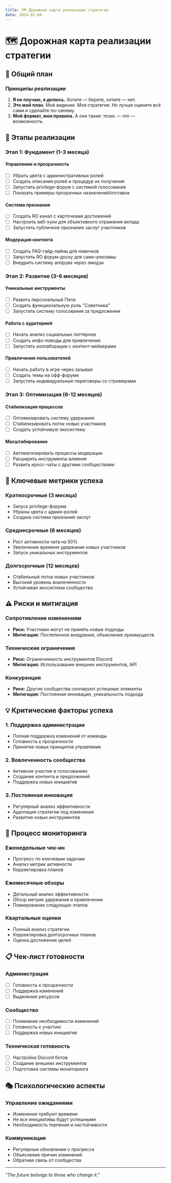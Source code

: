 ```yaml
---
title: 🗺️ Дорожная карта реализации стратегии
date: 2024-02-04
---
```


# 🗺️ Дорожная карта реализации стратегии

## 🎯 Общий план

### **Принципы реализации**
1. **Я не поучаю, я делюсь.** Хотите — берите, хотите — нет.
2. **Это мой план.** Моё видение. Моя стратегия. Но лучше оцените всё сами и сделайте по-своему.
3. **Мой формат, мои правила.** А они такие: тезис — что — возможность.

## 📅 Этапы реализации

### **Этап 1: Фундамент (1-3 месяца)**

#### **Управление и прозрачность**
- [ ] Убрать цвета с административных ролей
- [ ] Создать описания ролей и процедур их получения
- [ ] Запустить privilege-форум с системой голосования
- [ ] Показать примеры прозрачных назначений/отставок

#### **Система признания**
- [ ] Создать RO канал с карточками достижений
- [ ] Настроить веб-хуки для объективного отражения вклада
- [ ] Запустить публичное признание заслуг участников

#### **Модерация контента**
- [ ] Создать FAQ-гайд-лайны для новичков
- [ ] Запустить RO форум-доску для само-рекламы
- [ ] Внедрить систему аппрува через эмодзи

### **Этап 2: Развитие (3-6 месяцев)**

#### **Уникальные инструменты**
- [ ] Развить персональный Пепа
- [ ] Создать функциональную роль "Советника"
- [ ] Запустить систему голосования за предложения

#### **Работа с аудиторией**
- [ ] Начать анализ социальных паттернов
- [ ] Создать инфо-поводы для привлечения
- [ ] Запустить коллаборации с контент-мейкерами

#### **Привлечение пользователей**
- [ ] Начать работу в игре через зазывал
- [ ] Создать темы на офф-форуме
- [ ] Запустить индивидуальные переговоры со стримерами

### **Этап 3: Оптимизация (6-12 месяцев)**

#### **Стабилизация процессов**
- [ ] Оптимизировать систему удержания
- [ ] Стабилизировать поток новых участников
- [ ] Создать устойчивую экосистему

#### **Масштабирование**
- [ ] Автоматизировать процессы модерации
- [ ] Расширить инструменты влияния
- [ ] Развить кросс-чаты с другими сообществами

## 🎯 Ключевые метрики успеха

### **Краткосрочные (3 месяца)**
- Запуск privilege-форума
- Убраны цвета с админ-ролей
- Создана система признания заслуг

### **Среднесрочные (6 месяцев)**
- Рост активности чата на 50%
- Увеличение времени удержания новых участников
- Запуск уникальных инструментов

### **Долгосрочные (12 месяцев)**
- Стабильный поток новых участников
- Высокий уровень вовлеченности
- Устойчивая экосистема сообщества

## ⚠️ Риски и митигация

### **Сопротивление изменениям**
- **Риск:** Участники могут не принять новые подходы
- **Митигация:** Постепенное внедрение, объяснение преимуществ

### **Технические ограничения**
- **Риск:** Ограниченность инструментов Discord
- **Митигация:** Использование внешних инструментов, API

### **Конкуренция**
- **Риск:** Другие сообщества скопируют успешные элементы
- **Митигация:** Постоянная инновация, уникальность подхода

## 💡 Критические факторы успеха

### **1. Поддержка администрации**
- Полная поддержка изменений от команды
- Готовность к прозрачности
- Принятие новых принципов управления

### **2. Вовлеченность сообщества**
- Активное участие в голосованиях
- Создание контента и предложений
- Поддержка новых инициатив

### **3. Постоянная инновация**
- Регулярный анализ эффективности
- Адаптация стратегии под изменения
- Развитие новых инструментов

## 🔄 Процесс мониторинга

### **Еженедельные чек-ин**
- Прогресс по ключевым задачам
- Анализ метрик активности
- Корректировка планов

### **Ежемесячные обзоры**
- Детальный анализ эффективности
- Обзор метрик удержания и привлечения
- Планирование следующих этапов

### **Квартальные оценки**
- Полный анализ стратегии
- Корректировка долгосрочных планов
- Оценка достижения целей

## 📋 Чек-лист готовности

### **Администрация**
- [ ] Готовность к прозрачности
- [ ] Поддержка изменений
- [ ] Выделение ресурсов

### **Сообщество**
- [ ] Понимание необходимости изменений
- [ ] Готовность к участию
- [ ] Поддержка новых инициатив

### **Техническая готовность**
- [ ] Настройка Discord ботов
- [ ] Создание внешних инструментов
- [ ] Подготовка системы мониторинга

## 🎭 Психологические аспекты

### **Управление ожиданиями**
- Изменения требуют времени
- Не все инициативы будут успешными
- Необходимость терпения и настойчивости

### **Коммуникация**
- Регулярные обновления о прогрессе
- Объяснение причин изменений
- Обратная связь от сообщества

---

*"The future belongs to those who change it."* 
